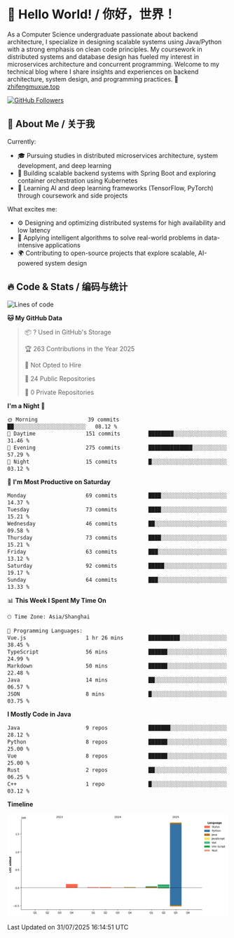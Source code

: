 # 👋 Hello World! / 你好，世界！

As a Computer Science undergraduate passionate about backend architecture, I specialize in designing scalable systems using Java/Python with a strong emphasis on clean code principles. My coursework in distributed systems and database design has fueled my interest in microservices architecture and concurrent programming. Welcome to my technical blog where I share insights and experiences on backend architecture, system design, and programming practices.
🔗 [zhifengmuxue.top](https://zhifengmuxue.top)

[![GitHub Followers](https://img.shields.io/github/followers/zhifengmuxue?logo=github&style=social)](https://github.com/zhifengmuxue)




## 🚀 About Me / 关于我
Currently:
- 🎓 Pursuing studies in distributed microservices architecture, system development, and deep learning
- 🔧 Building scalable backend systems with Spring Boot and exploring container orchestration using Kubernetes
- 🧠 Learning AI and deep learning frameworks (TensorFlow, PyTorch) through coursework and side projects

What excites me:
- ⚙️ Designing and optimizing distributed systems for high availability and low latency
- 🧩 Applying intelligent algorithms to solve real-world problems in data-intensive applications
- 🌍 Contributing to open-source projects that explore scalable, AI-powered system design



## 🔥 Code & Stats / 编码与统计

<!--START_SECTION:waka-->
![Lines of code](https://img.shields.io/badge/From%20Hello%20World%20I%27ve%20Written-2.1%20million%20lines%20of%20code-blue)

**🐱 My GitHub Data** 

> 📦 ? Used in GitHub's Storage 
 > 
> 🏆 263 Contributions in the Year 2025
 > 
> 🚫 Not Opted to Hire
 > 
> 📜 24 Public Repositories 
 > 
> 🔑 0 Private Repositories 
 > 
**I'm a Night 🦉** 

```text
🌞 Morning                39 commits          ██░░░░░░░░░░░░░░░░░░░░░░░   08.12 % 
🌆 Daytime                151 commits         ████████░░░░░░░░░░░░░░░░░   31.46 % 
🌃 Evening                275 commits         ██████████████░░░░░░░░░░░   57.29 % 
🌙 Night                  15 commits          █░░░░░░░░░░░░░░░░░░░░░░░░   03.12 % 
```
📅 **I'm Most Productive on Saturday** 

```text
Monday                   69 commits          ████░░░░░░░░░░░░░░░░░░░░░   14.37 % 
Tuesday                  73 commits          ████░░░░░░░░░░░░░░░░░░░░░   15.21 % 
Wednesday                46 commits          ██░░░░░░░░░░░░░░░░░░░░░░░   09.58 % 
Thursday                 73 commits          ████░░░░░░░░░░░░░░░░░░░░░   15.21 % 
Friday                   63 commits          ███░░░░░░░░░░░░░░░░░░░░░░   13.12 % 
Saturday                 92 commits          █████░░░░░░░░░░░░░░░░░░░░   19.17 % 
Sunday                   64 commits          ███░░░░░░░░░░░░░░░░░░░░░░   13.33 % 
```


📊 **This Week I Spent My Time On** 

```text
🕑︎ Time Zone: Asia/Shanghai

💬 Programming Languages: 
Vue.js                   1 hr 26 mins        ██████████░░░░░░░░░░░░░░░   38.45 % 
TypeScript               56 mins             ██████░░░░░░░░░░░░░░░░░░░   24.99 % 
Markdown                 50 mins             ██████░░░░░░░░░░░░░░░░░░░   22.48 % 
Java                     14 mins             ██░░░░░░░░░░░░░░░░░░░░░░░   06.57 % 
JSON                     8 mins              █░░░░░░░░░░░░░░░░░░░░░░░░   03.75 % 
```

**I Mostly Code in Java** 

```text
Java                     9 repos             ███████░░░░░░░░░░░░░░░░░░   28.12 % 
Python                   8 repos             ██████░░░░░░░░░░░░░░░░░░░   25.00 % 
Vue                      8 repos             ██████░░░░░░░░░░░░░░░░░░░   25.00 % 
Rust                     2 repos             ██░░░░░░░░░░░░░░░░░░░░░░░   06.25 % 
C++                      1 repo              █░░░░░░░░░░░░░░░░░░░░░░░░   03.12 % 
```



**Timeline**

![Lines of Code chart](https://raw.githubusercontent.com/zhifengmuxue/zhifengmuxue/main/assets/bar_graph.png)


 Last Updated on 31/07/2025 16:14:51 UTC
<!--END_SECTION:waka-->



